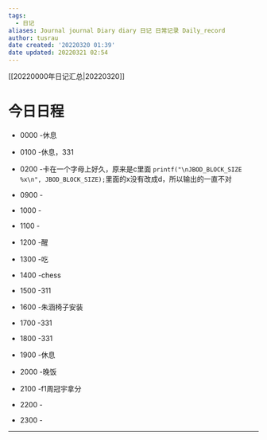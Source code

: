 ```yaml
---
tags:
  - 日记
aliases: Journal journal Diary diary 日记 日常记录 Daily_record
author: tusrau
date created: '20220320 01:39'
date updated: 20220321 02:54
---
```


[[20220000年日记汇总|20220320]]

# 今日日程

- 0000 -休息
- 0100 -休息，331
- 0200 -卡在一个字母上好久，原来是c里面
`printf("\nJBOD_BLOCK_SIZE %x\n", JBOD_BLOCK_SIZE);`里面的x没有改成d，所以输出的一直不对

- 0900 -
- 1000 -
- 1100 -
- 1200 -醒
- 1300 -吃
- 1400 -chess
- 1500 -311
- 1600 -朱涵椅子安装
- 1700 -331
- 1800 -331

- 1900 -休息
- 2000 -晚饭
- 2100 -f1周冠宇拿分
- 2200 -
- 2300 -

---
